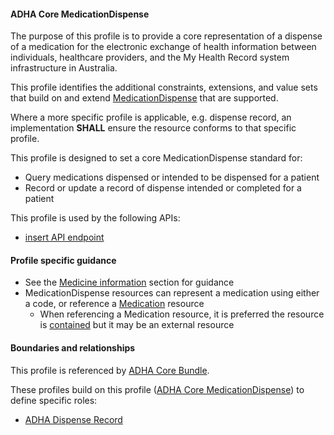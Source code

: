 #### ADHA Core MedicationDispense
The purpose of this profile is to provide a core representation of a dispense of a medication for the electronic exchange of health information between individuals, healthcare providers, and the My Health Record system infrastructure in Australia.

This profile identifies the additional constraints, extensions, and value sets that build on and extend [MedicationDispense](http://hl7.org/fhir/R4/medicationdispense.html) that are supported. 

Where a more specific profile is applicable, e.g. dispense record, an implementation **SHALL** ensure the resource conforms to that specific profile.

This profile is designed to set a core MedicationDispense standard for:
* Query medications dispensed or intended to be dispensed for a patient
* Record or update a record of dispense intended or completed for a patient

This profile is used by the following APIs:
* [insert API endpoint](StructureDefinition-TBD-1.html)


#### Profile specific guidance
- See the [Medicine information](guidance.html#medicine-information) section for guidance 
- MedicationDispense resources can represent a medication using either a code, or reference a [Medication](http://hl7.org/fhir/R4/medication.html) resource
  - When referencing a Medication resource, it is preferred the resource is [contained](http://hl7.org/fhir/R4/references.html#contained) but it may be an external resource


#### Boundaries and relationships
This profile is referenced by 
[ADHA Core Bundle](StructureDefinition-dh-bundle-core-1.html).

These profiles build on this profile ([ADHA Core MedicationDispense](StructureDefinition-dh-medicationdispense-core-1.html)) to define specific roles:
* [ADHA Dispense Record](StructureDefinition-dh-medicationdispense-disp-1.html)
